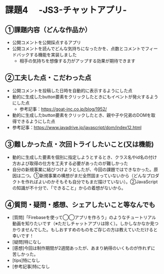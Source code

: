 # 課題4　 -JS3-チャットアプリ-

## ①課題内容（どんな作品か）
- 公開コメントを公開採点するアプリ
- 公開コメントを読んでどんな気持ちになったかを、点数とコメントでフィードバックする機能を実装しました
  - 相手の気持ちを想像する力がアップする効果が期待できます

## ②工夫した点・こだわった点
- 公開コメントを投稿した日時を自動的に表示するようにした点
- 動的に生成したbutton要素をクリックしたときにもイベントが発火するようにした点
  - 参考記事：https://goat-inc.co.jp/blog/1952/
- 動的に生成したbutton要素をクリックしたとき、親や子や兄弟のDOMを取得できるようにした点
- 参考記事：https://www.javadrive.jp/javascript/dom/index12.html

## ③難しかった点・次回トライしたいこと(又は機能)
- 動的に生成した要素を個別に指定しようとするとき、クラス名やid名の付け方および取得の仕方を工夫する必要があったのが難しかった
- 自分の新規事業に結びつけようとしたが、今回の課題ではできなかった。原因は二つ。①新規事業の構想がまだ全然固まっていないから（どんなプロダクトを作ればよいのかそもそも自分でもまだ描けていない）。②JavaScriptの知識が不十分で、「できること」からの着想がないから。

## ④質問・疑問・感想、シェアしたいこと等なんでも
- [質問]「Firebaseを使って◯◯アプリを作ろう」のようなチュートリアル動画を知りたいです（※ただしチャットアプリは除く）。しかしなかなか見つかりませんでした。もしおすすめのものをご存じの方は教えていただけると幸いです！
- [疑問]特になし
- [感想]今回は制作期間が2週間あったが、あまり納得のいくものが作れずに苦しかった。
- [tips]特になし
- [参考記事]特になし
